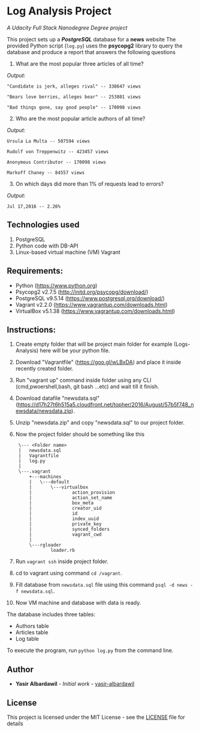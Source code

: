 
# Log Analysis Project
*A Udacity Full Stack Nanodegree Degree project*

This project sets up a  **_PostgreSQL_**  database for a  **news**  website 
The provided Python script (`log.py`) uses the  **psycopg2**  library to query the database and  produce a report that answers the following questions 
1. What are the most popular three articles of all time?

*Output:*

    "Candidate is jerk, alleges rival" -- 338647 views
    
    "Bears love berries, alleges bear" -- 253801 views
    
    "Bad things gone, say good people" -- 170098 views

2. Who are the most popular article authors of all time?

*Output:*

    Ursula La Multa -- 507594 views
    
    Rudolf von Treppenwitz -- 423457 views
    
    Anonymous Contributor -- 170098 views
    
    Markoff Chaney -- 84557 views

3. On which days did more than 1% of requests lead to errors?

*Output:*

    Jul 17,2016 -- 2.26%


## Technologies used

1.  PostgreSQL
2.  Python code with DB-API
3.  Linux-based virtual machine (VM) Vagrant

## Requirements:
- Python  (https://www.python.org)
- Psycopg2 v2.7.5  (http://initd.org/psycopg/download/)
- PostgreSQL v9.5.14  (https://www.postgresql.org/download/)
- Vagrant v2.2.0  (https://www.vagrantup.com/downloads.html) 
- VirtualBox v5.1.38  (https://www.vagrantup.com/downloads.html)

## Instructions:
1. Create empty folder that will be project main folder for example (Logs-Analysis) here will be your python file.
2. Download "Vagrantfile" (https://goo.gl/wLBxDA) and place it inside recently created folder.
3. Run "vagrant up" command inside folder using any CLI (cmd,pwoershell,bash, git bash ...etc) and wait till it finish.
4. Download datafile "newsdata.sql" (https://d17h27t6h515a5.cloudfront.net/topher/2016/August/57b5f748_newsdata/newsdata.zip).
5. Unzip "newsdata.zip" and copy "newsdata.sql" to our project folder.
6. Now the project folder should be something like this

	    \--- <Folder name>
	    |   newsdata.sql
	    |   Vagrantfile
	    |   log.py
	    |   
	    \---.vagrant
	        +---machines
	        |   \---default
	        |       \---virtualbox
	        |               action_provision
	        |               action_set_name
	        |               box_meta
	        |               creator_uid
	        |               id
	        |               index_uuid
	        |               private_key
	        |               synced_folders
	        |               vagrant_cwd
	        |               
	        \---rgloader
	                loader.rb

7. Run `vagrant ssh` inside project folder.
8. cd to vagrant using command `cd /vagrant`. 
9. Fill database from `newsdata.sql` file using this command `psql -d news -f newsdata.sql`.
10. Now VM machine and database with data is ready.

The database includes three tables:
-   Authors table
-   Articles table
-   Log table

To execute the program, run  `python log.py`  from the command line.

## Author

-   **Yasir Albardawil**  -  _Initial work_  -  [yasir-albardawil](https://github.com/yasir-albardawil)

## License

This project is licensed under the MIT License - see the  [LICENSE](https://github.com/yasir-albardawil/log-analysis-project/blob/master/LICENSE)  file for details
